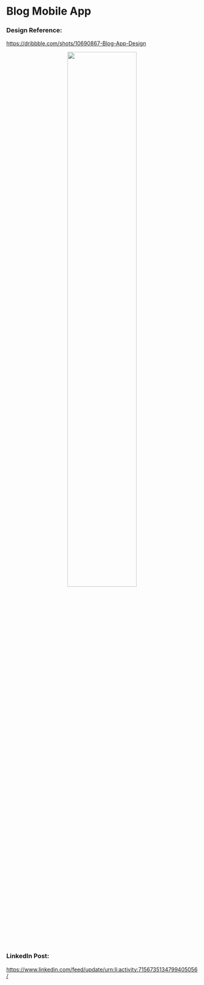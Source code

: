 # Blog Mobile App

### Design Reference:
https://dribbble.com/shots/10690867-Blog-App-Design

<p align="center" width="50%">
    <img width="60%" src="https://github.com/ShahzainAhmed/BlogApp/assets/59369881/214d8e89-a984-4b92-a9ca-156e852b758d">
</p>

### LinkedIn Post:
https://www.linkedin.com/feed/update/urn:li:activity:7156735134799405056/
